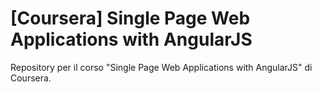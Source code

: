 # [Coursera] Single Page Web Applications with AngularJS
Repository per il corso "Single Page Web Applications with AngularJS" di Coursera.
